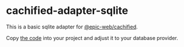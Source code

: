 # cachified-adapter-sqlite

This is a basic sqlite adapter for [@epic-web/cachified](https://www.npmjs.com/package/@epic-web/cachified).

Copy [the code](https://github.com/patdx/cachified-adapter-sqlite/blob/main/main.ts) into your project and adjust it to your database provider.
